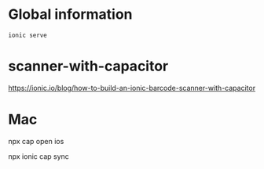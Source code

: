 ﻿# Global information

```
ionic serve
```

# scanner-with-capacitor
https://ionic.io/blog/how-to-build-an-ionic-barcode-scanner-with-capacitor


# Mac
npx cap open ios

npx ionic cap sync
